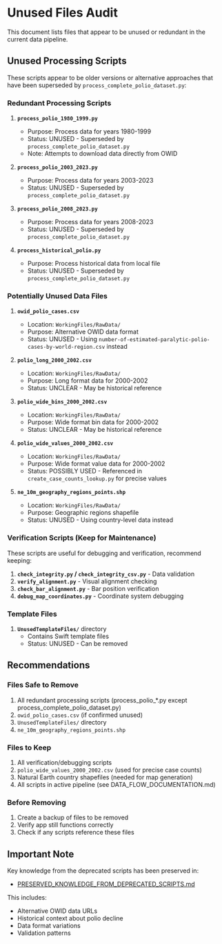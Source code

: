 # Unused Files Audit

This document lists files that appear to be unused or redundant in the current data pipeline.

## Unused Processing Scripts

These scripts appear to be older versions or alternative approaches that have been superseded by `process_complete_polio_dataset.py`:

### Redundant Processing Scripts
1. **`process_polio_1980_1999.py`** 
   - Purpose: Process data for years 1980-1999
   - Status: UNUSED - Superseded by `process_complete_polio_dataset.py`
   - Note: Attempts to download data directly from OWID

2. **`process_polio_2003_2023.py`**
   - Purpose: Process data for years 2003-2023
   - Status: UNUSED - Superseded by `process_complete_polio_dataset.py`

3. **`process_polio_2008_2023.py`**
   - Purpose: Process data for years 2008-2023
   - Status: UNUSED - Superseded by `process_complete_polio_dataset.py`

4. **`process_historical_polio.py`**
   - Purpose: Process historical data from local file
   - Status: UNUSED - Superseded by `process_complete_polio_dataset.py`

### Potentially Unused Data Files

1. **`owid_polio_cases.csv`**
   - Location: `WorkingFiles/RawData/`
   - Purpose: Alternative OWID data format
   - Status: UNUSED - Using `number-of-estimated-paralytic-polio-cases-by-world-region.csv` instead

2. **`polio_long_2000_2002.csv`**
   - Location: `WorkingFiles/RawData/`
   - Purpose: Long format data for 2000-2002
   - Status: UNCLEAR - May be historical reference

3. **`polio_wide_bins_2000_2002.csv`**
   - Location: `WorkingFiles/RawData/`
   - Purpose: Wide format bin data for 2000-2002
   - Status: UNCLEAR - May be historical reference

4. **`polio_wide_values_2000_2002.csv`**
   - Location: `WorkingFiles/RawData/`
   - Purpose: Wide format value data for 2000-2002
   - Status: POSSIBLY USED - Referenced in `create_case_counts_lookup.py` for precise values

5. **`ne_10m_geography_regions_points.shp`**
   - Location: `WorkingFiles/RawData/`
   - Purpose: Geographic regions shapefile
   - Status: UNUSED - Using country-level data instead

### Verification Scripts (Keep for Maintenance)

These scripts are useful for debugging and verification, recommend keeping:

1. **`check_integrity.py` / `check_integrity_csv.py`** - Data validation
2. **`verify_alignment.py`** - Visual alignment checking
3. **`check_bar_alignment.py`** - Bar position verification
4. **`debug_map_coordinates.py`** - Coordinate system debugging

### Template Files

1. **`UnusedTemplateFiles/`** directory
   - Contains Swift template files
   - Status: UNUSED - Can be removed

## Recommendations

### Files Safe to Remove
1. All redundant processing scripts (process_polio_*.py except process_complete_polio_dataset.py)
2. `owid_polio_cases.csv` (if confirmed unused)
3. `UnusedTemplateFiles/` directory
4. `ne_10m_geography_regions_points.shp`

### Files to Keep
1. All verification/debugging scripts
2. `polio_wide_values_2000_2002.csv` (used for precise case counts)
3. Natural Earth country shapefiles (needed for map generation)
4. All scripts in active pipeline (see DATA_FLOW_DOCUMENTATION.md)

### Before Removing
1. Create a backup of files to be removed
2. Verify app still functions correctly
3. Check if any scripts reference these files

## Important Note

Key knowledge from the deprecated scripts has been preserved in:
- [PRESERVED_KNOWLEDGE_FROM_DEPRECATED_SCRIPTS.md](PRESERVED_KNOWLEDGE_FROM_DEPRECATED_SCRIPTS.md)

This includes:
- Alternative OWID data URLs
- Historical context about polio decline
- Data format variations
- Validation patterns
